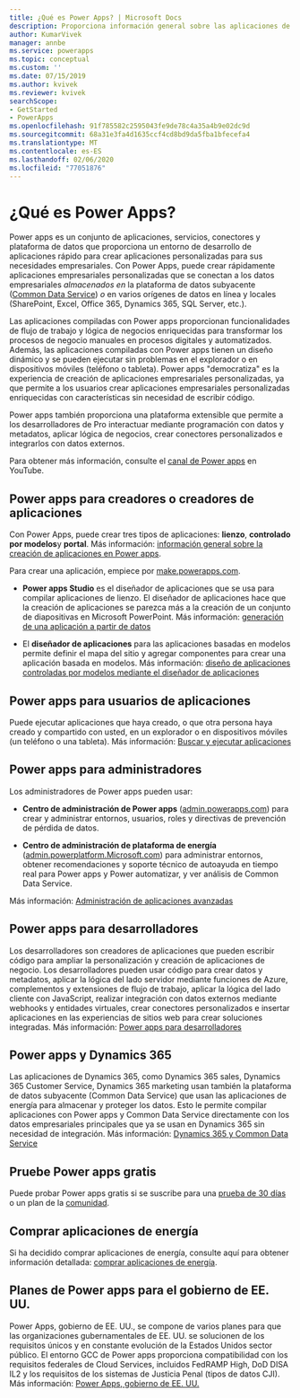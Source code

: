```yaml
---
title: ¿Qué es Power Apps? | Microsoft Docs
description: Proporciona información general sobre las aplicaciones de energía y habla sobre cómo los usuarios finales, los responsables de aplicaciones, los administradores y los desarrolladores profesionales pueden usar Power apps.
author: KumarVivek
manager: annbe
ms.service: powerapps
ms.topic: conceptual
ms.custom: ''
ms.date: 07/15/2019
ms.author: kvivek
ms.reviewer: kvivek
searchScope:
- GetStarted
- PowerApps
ms.openlocfilehash: 91f785582c2595043fe9de78c4a35a4b9e02dc9d
ms.sourcegitcommit: 68a31e3fa4d1635ccf4cd8bd9da5fba1bfecefa4
ms.translationtype: MT
ms.contentlocale: es-ES
ms.lasthandoff: 02/06/2020
ms.locfileid: "77051876"
---
```

# <a name="what-is-power-apps"></a>¿Qué es Power Apps?

Power apps es un conjunto de aplicaciones, servicios, conectores y plataforma de datos que proporciona un entorno de desarrollo de aplicaciones rápido para crear aplicaciones personalizadas para sus necesidades empresariales. Con Power Apps, puede crear rápidamente aplicaciones empresariales personalizadas que se conectan a los datos empresariales *almacenados en* la plataforma de datos subyacente ([Common Data Service](/powerapps/maker/common-data-service/data-platform-intro)) *o* en varios orígenes de datos en línea y locales (SharePoint, Excel, Office 365, Dynamics 365, SQL Server, etc.). 

Las aplicaciones compiladas con Power apps proporcionan funcionalidades de flujo de trabajo y lógica de negocios enriquecidas para transformar los procesos de negocio manuales en procesos digitales y automatizados. Además, las aplicaciones compiladas con Power apps tienen un diseño dinámico y se pueden ejecutar sin problemas en el explorador o en dispositivos móviles (teléfono o tableta). Power apps "democratiza" es la experiencia de creación de aplicaciones empresariales personalizadas, ya que permite a los usuarios crear aplicaciones empresariales personalizadas enriquecidas con características sin necesidad de escribir código.

Power apps también proporciona una plataforma extensible que permite a los desarrolladores de Pro interactuar mediante programación con datos y metadatos, aplicar lógica de negocios, crear conectores personalizados e integrarlos con datos externos.

Para obtener más información, consulte el [canal de Power apps](https://www.youtube.com/channel/UCGfWR2ekfRFckLjev6eQYLg) en YouTube.

## <a name="power-apps-for-app-makerscreators"></a>Power apps para creadores o creadores de aplicaciones

Con Power Apps, puede crear tres tipos de aplicaciones: **lienzo**, **controlado por modelos**y **portal**. Más información: [información general sobre la creación de aplicaciones en Power apps](maker/index.md).

Para crear una aplicación, empiece por [make.powerapps.com](https://make.powerapps.com).

- **Power apps Studio** es el diseñador de aplicaciones que se usa para compilar aplicaciones de lienzo. El diseñador de aplicaciones hace que la creación de aplicaciones se parezca más a la creación de un conjunto de diapositivas en Microsoft PowerPoint. Más información: [generación de una aplicación a partir de datos](/powerapps/maker/canvas-apps/data-platform-create-app)  

- El **diseñador de aplicaciones** para las aplicaciones basadas en modelos permite definir el mapa del sitio y agregar componentes para crear una aplicación basada en modelos. Más información: [diseño de aplicaciones controladas por modelos mediante el diseñador de aplicaciones](maker/model-driven-apps/design-custom-business-apps-using-app-designer.md)

## <a name="power-apps-for-app-users"></a>Power apps para usuarios de aplicaciones

Puede ejecutar aplicaciones que haya creado, o que otra persona haya creado y compartido con usted, en un explorador o en dispositivos móviles (un teléfono o una tableta). Más información: [Buscar y ejecutar aplicaciones](user/index.md)

## <a name="power-apps-for-admins"></a>Power apps para administradores

Los administradores de Power apps pueden usar:

- **Centro de administración de Power apps** ([admin.powerapps.com](https://admin.powerapps.com)) para crear y administrar entornos, usuarios, roles y directivas de prevención de pérdida de datos. 

- **Centro de administración de plataforma de energía** ([admin.powerplatform.Microsoft.com](https://admin.powerplatform.microsoft.com)) para administrar entornos, obtener recomendaciones y soporte técnico de autoayuda en tiempo real para Power apps y Power automatizar, y ver análisis de Common Data Service. 

Más información: [Administración de aplicaciones avanzadas](/power-platform/admin/admin-guide)

## <a name="power-apps-for-developers"></a>Power apps para desarrolladores

Los desarrolladores son creadores de aplicaciones que pueden escribir código para ampliar la personalización y creación de aplicaciones de negocio. Los desarrolladores pueden usar código para crear datos y metadatos, aplicar la lógica del lado servidor mediante funciones de Azure, complementos y extensiones de flujo de trabajo, aplicar la lógica del lado cliente con JavaScript, realizar integración con datos externos mediante webhooks y entidades virtuales, crear conectores personalizados e insertar aplicaciones en las experiencias de sitios web para crear soluciones integradas. Más información: [Power apps para desarrolladores](/powerapps/#pivot=home&panel=developer)

## <a name="power-apps-and-dynamics-365"></a>Power apps y Dynamics 365

Las aplicaciones de Dynamics 365, como Dynamics 365 sales, Dynamics 365 Customer Service, Dynamics 365 marketing usan también la plataforma de datos subyacente (Common Data Service) que usan las aplicaciones de energía para almacenar y proteger los datos. Esto le permite compilar aplicaciones con Power apps y Common Data Service directamente con los datos empresariales principales que ya se usan en Dynamics 365 sin necesidad de integración. Más información: [Dynamics 365 y Common Data Service](maker/common-data-service/data-platform-intro.md#dynamics-365-and-common-data-service)

## <a name="try-power-apps-for-free"></a>Pruebe Power apps gratis

Puede probar Power apps gratis si se suscribe para una [prueba de 30 días](maker/signup-for-powerapps.md) o un plan de la [comunidad](maker/dev-community-plan.md).

## <a name="purchase-power-apps"></a>Comprar aplicaciones de energía

Si ha decidido comprar aplicaciones de energía, consulte aquí para obtener información detallada: [comprar aplicaciones de energía](/power-platform/admin/signup-for-powerapps-admin).

## <a name="power-apps-us-government-plans"></a>Planes de Power apps para el gobierno de EE. UU.

Power Apps, gobierno de EE. UU., se compone de varios planes para que las organizaciones gubernamentales de EE. UU. se solucionen de los requisitos únicos y en constante evolución de la Estados Unidos sector público. El entorno GCC de Power apps proporciona compatibilidad con los requisitos federales de Cloud Services, incluidos FedRAMP High, DoD DISA IL2 y los requisitos de los sistemas de Justicia Penal (tipos de datos CJI). Más información: [Power Apps, gobierno de EE. UU.](/power-platform/admin/powerapps-us-government)
